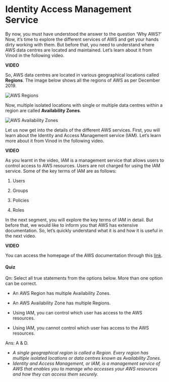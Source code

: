 # Identity Access Management Service

By now, you must have understood the answer to the question ‘Why AWS?’ Now, it’s time to explore the different services of AWS and get your hands dirty working with them. But before that, you need to understand where AWS data centres are located and maintained. Let’s learn about it from Vinod in the following video.

**VIDEO**

So, AWS data centres are located in various geographical locations called **Regions**. The image below shows all the regions of AWS as per December 2019.

![AWS Regions](https://i.ibb.co/LJwhX31/AWS-Regions.png)

Now, multiple isolated locations with single or multiple data centres within a region are called **Availability Zones**.

![AWS Availability Zones](https://i.ibb.co/GtY5sf4/AWS-Availabiity-Zones.png)

Let us now get into the details of the different AWS services. First, you will learn about the Identity and Access Management service (IAM). Let’s learn more about it from Vinod in the following video.

**VIDEO**

As you learnt in the video, IAM is a management service that allows users to control access to AWS resources. Users are not charged for using the IAM service. Some of the key terms of IAM are as follows:

1. Users

2. Groups

3. Policies

4. Roles

In the next segment, you will explore the key terms of IAM in detail. But before that, we would like to inform you that AWS has extensive documentation. So, let’s quickly understand what it is and how it is useful in the next video.

**VIDEO**

You can access the homepage of the AWS documentation through this [link](http://docs.aws.amazon.com/).

#### Quiz

Qn: Select all true statements from the options below. More than one option can be correct.

- An AWS Region has multiple Availability Zones.

- An AWS Availability Zone has multiple Regions.

- Using IAM, you can control which user has access to the AWS resources.

- Using IAM, you cannot control which user has access to the AWS resources.

Ans: A & D.

- *A single geographical region is called a Region. Every region has multiple isolated locations or data centres known as Availability Zones.*
- *Identity and Access Management, or IAM, is a management service of AWS that enables you to manage who accesses your AWS resources and how they can access them securely.*
